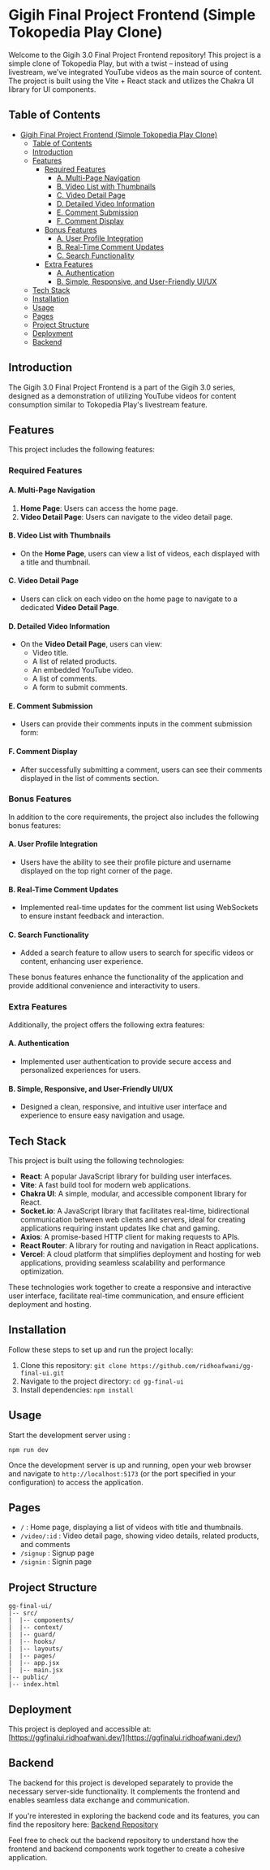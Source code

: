 # Gigih Final Project Frontend (Simple Tokopedia Play Clone)

Welcome to the Gigih 3.0 Final Project Frontend repository! This project is a simple clone of Tokopedia Play, but with a twist – instead of using livestream, we've integrated YouTube videos as the main source of content. The project is built using the Vite + React stack and utilizes the Chakra UI library for UI components.

## Table of Contents

- [Gigih Final Project Frontend (Simple Tokopedia Play Clone)](#gigih-final-project-frontend-simple-tokopedia-play-clone)
  - [Table of Contents](#table-of-contents)
  - [Introduction](#introduction)
  - [Features](#features)
    - [Required Features](#required-features)
      - [A. Multi-Page Navigation](#a-multi-page-navigation)
      - [B. Video List with Thumbnails](#b-video-list-with-thumbnails)
      - [C. Video Detail Page](#c-video-detail-page)
      - [D. Detailed Video Information](#d-detailed-video-information)
      - [E. Comment Submission](#e-comment-submission)
      - [F. Comment Display](#f-comment-display)
    - [Bonus Features](#bonus-features)
      - [A. User Profile Integration](#a-user-profile-integration)
      - [B. Real-Time Comment Updates](#b-real-time-comment-updates)
      - [C. Search Functionality](#c-search-functionality)
    - [Extra Features](#extra-features)
      - [A. Authentication](#a-authentication)
      - [B. Simple, Responsive, and User-Friendly UI/UX](#b-simple-responsive-and-user-friendly-uiux)
  - [Tech Stack](#tech-stack)
  - [Installation](#installation)
  - [Usage](#usage)
  - [Pages](#pages)
  - [Project Structure](#project-structure)
  - [Deployment](#deployment)
  - [Backend](#backend)

## Introduction

The Gigih 3.0 Final Project Frontend is a part of the Gigih 3.0 series, designed as a demonstration of utilizing YouTube videos for content consumption similar to Tokopedia Play's livestream feature.

## Features

This project includes the following features:

### Required Features

#### A. Multi-Page Navigation

1. **Home Page**: Users can access the home page.
2. **Video Detail Page**: Users can navigate to the video detail page.

#### B. Video List with Thumbnails

- On the **Home Page**, users can view a list of videos, each displayed with a title and thumbnail.

#### C. Video Detail Page

- Users can click on each video on the home page to navigate to a dedicated **Video Detail Page**.

#### D. Detailed Video Information

- On the **Video Detail Page**, users can view:
  - Video title.
  - A list of related products.
  - An embedded YouTube video.
  - A list of comments.
  - A form to submit comments.

#### E. Comment Submission

- Users can provide their comments inputs in the comment submission form:

#### F. Comment Display

- After successfully submitting a comment, users can see their comments displayed in the list of comments section.

### Bonus Features

In addition to the core requirements, the project also includes the following bonus features:

#### A. User Profile Integration

- Users have the ability to see their profile picture and username displayed on the top right corner of the page.

#### B. Real-Time Comment Updates

- Implemented real-time updates for the comment list using WebSockets to ensure instant feedback and interaction.

#### C. Search Functionality

- Added a search feature to allow users to search for specific videos or content, enhancing user experience.

These bonus features enhance the functionality of the application and provide additional convenience and interactivity to users.

### Extra Features

Additionally, the project offers the following extra features:

#### A. Authentication

- Implemented user authentication to provide secure access and personalized experiences for users.

#### B. Simple, Responsive, and User-Friendly UI/UX

- Designed a clean, responsive, and intuitive user interface and experience to ensure easy navigation and usage.

## Tech Stack

This project is built using the following technologies:

- **React**: A popular JavaScript library for building user interfaces.
- **Vite**: A fast build tool for modern web applications.
- **Chakra UI**: A simple, modular, and accessible component library for React.
- **Socket.io**: A JavaScript library that facilitates real-time, bidirectional communication between web clients and servers, ideal for creating applications requiring instant updates like chat and gaming.
- **Axios**: A promise-based HTTP client for making requests to APIs.
- **React Router**: A library for routing and navigation in React applications.
- **Vercel**: A cloud platform that simplifies deployment and hosting for web applications, providing seamless scalability and performance optimization.

These technologies work together to create a responsive and interactive user interface, facilitate real-time communication, and ensure efficient deployment and hosting.

## Installation

Follow these steps to set up and run the project locally:

1. Clone this repository: `git clone https://github.com/ridhoafwani/gg-final-ui.git`
2. Navigate to the project directory: `cd gg-final-ui`
3. Install dependencies: `npm install`

## Usage

Start the development server using :

```
npm run dev
```

Once the development server is up and running, open your web browser and navigate to `http://localhost:5173` (or the port specified in your configuration) to access the application.

## Pages

- `/` : Home page, displaying a list of videos with title and thumbnails.
- `/video/:id` : Video detail page, showing video details, related products, and comments
- `/signup` : Signup page
- `/signin` : Signin page

## Project Structure

```plaintext
gg-final-ui/
|-- src/
|  |-- components/
|  |-- context/
|  |-- guard/
|  |-- hooks/
|  |-- layouts/
|  |-- pages/
|  |-- app.jsx
|  |-- main.jsx
|-- public/
|-- index.html
```

## Deployment

This project is deployed and accessible at: [https://ggfinalui.ridhoafwani.dev/](https://ggfinalui.ridhoafwani.dev/)

## Backend

The backend for this project is developed separately to provide the necessary server-side functionality. It complements the frontend and enables seamless data exchange and communication.

If you're interested in exploring the backend code and its features, you can find the repository here: [Backend Repository](https://github.com/ridhoafwani/gg-final-api)

Feel free to check out the backend repository to understand how the frontend and backend components work together to create a cohesive application.
